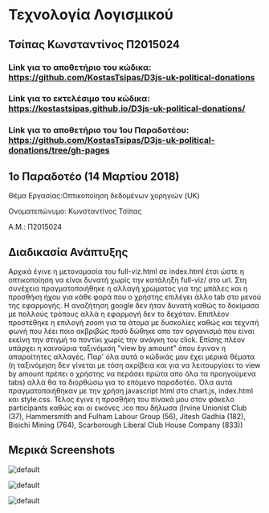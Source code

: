 # Τεχνολογία Λογισμικού

## Τσίπας Κωνσταντίνος Π2015024

### Link για το αποθετήριο του κώδικα: https://github.com/KostasTsipas/D3js-uk-political-donations

### Link για το εκτελέσιμο του κώδικα: https://kostastsipas.github.io/D3js-uk-political-donations/

### Link για το αποθετήριο του 1ου Παραδοτέου: https://github.com/KostasTsipas/D3js-uk-political-donations/tree/gh-pages

## 1ο Παραδοτέο (14 Μαρτίου 2018)
Θέμα Εργασίας:Οπτικοποίηση δεδομένων χορηγιών (UK)

Ονοματεπώνυμο: Κωνσταντίνος Τσίπας

Α.Μ.: Π2015024

## Διαδικασία Ανάπτυξης
Αρχικά έγινε η μετονομασία του full-viz.html σε index.html έτσι ώστε η οπτικοποίηση να είναι δυνατή χωρίς την κατάληξη full-viz/ στο url.
Στη συνέχεια πραγματοποιήθηκε η αλλαγή χρώματος για της μπάλες και η προσθήκη ήχου για κάθε φορά που ο χρήστης επιλέγει άλλο tab στο μενού της εφαρμογής. Η αναζήτηση google δεν ήταν δυνατή καθώς το δοκίμασα με πολλούς τρόπους αλλά η εφαρμογή δεν το δεχόταν. Επιπλέον προστέθηκε η επιλογή zoom για τα άτομα με δυσκολίες καθώς και τεχνιτή φωνή που λέει ποιο ακβριβώς ποσό δώθηκε απο τον οργανισμό που είναι εκείνη την στιγμή το ποντίκι χωρίς την ανάγκη του click. Επίσης πλέον υπάρχει η καινούρια ταξινόμιση "view by amount" όπου έγιναν η απαραίτητες αλλαγές. Παρ' όλα αυτά ο κώδικάς μου έχει μερικά θέματα (η ταξινόμηση δεν γίνεται με τόση ακρίβεια και για να λειτουργίσει το view by amount πρέπει ο χρήστης να περάσει πρώτα απο όλα τα προηγούμενα tabs) αλλά θα τα διορθώσω για το επόμενο παραδοτέο. Όλα αυτά πραγματοποιήθηκαν με την χρήση javascript html στο chart.js, index.html και style.css. Τέλος έγινε η προσθήκη του πίνακά μου στον φάκελο participants καθώς και οι εικόνες .ico που δήλωσα (Irvine Unionist Club (37), Hammersmith and Fulham Labour Group (56), Jitesh Gadhia (182), Bisichi Mining (764), Scarborough Liberal Club House Company (833))

## Μερικά Screenshots

![default](https://user-images.githubusercontent.com/22773317/37368348-a90740e0-270e-11e8-85ba-b16fe2aee9e5.jpg)

![default](https://user-images.githubusercontent.com/22773317/37368533-31c72760-270f-11e8-9e83-dbf8e30d89a7.jpg)

![default](https://user-images.githubusercontent.com/22773317/37368602-6f7ce81a-270f-11e8-91ee-8b30e3b0915f.jpg)
